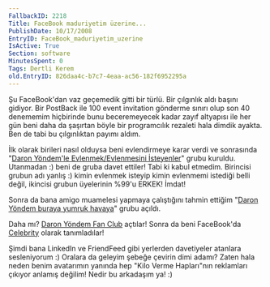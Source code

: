 ```yaml
---
FallbackID: 2218
Title: FaceBook maduriyetim üzerine...
PublishDate: 10/17/2008
EntryID: FaceBook_maduriyetim_uzerine
IsActive: True
Section: software
MinutesSpent: 0
Tags: Dertli Kerem
old.EntryID: 826daa4c-b7c7-4eaa-ac56-182f6952295a
---
```

Şu FaceBook'dan vaz geçemedik gitti bir türlü. Bir çılgınlık aldı başını
gidiyor. Bir PostBack ile 100 event invitation gönderme sınırı olup son
40 denememim hiçbirinde bunu beceremeyecek kadar zayıf altyapısı ile her
gün beni daha da şaşırtan böyle bir programcılık rezaleti hala dimdik
ayakta. Ben de tabi bu çılgınlıktan payımı aldım.

İlk olarak birileri nasıl olduysa beni evlendirmeye karar verdi ve
sonrasında "[Daron Yöndem'le Evlenmek/Evlenmesini
İsteyenler](http://www.facebook.com/group.php?gid=24898598643)" grubu
kuruldu. Utanmadan :) beni de gruba davet ettiler! Tabi ki kabul
etmedim. Birincisi grubun adı yanlış :) kimin evlenmek isteyip kimin
evlenmemi istediği belli değil, ikincisi grubun üyelerinin %99'u ERKEK!
İmdat!

Sonra da bana amigo muamelesi yapmaya çalıştığını tahmin ettiğim "[Daron
Yöndem buraya yumruk
havaya](http://www.facebook.com/group.php?gid=17880143458)" grubu
açıldı.

Daha mı? [Daron Yöndem Fan
Club](http://www.facebook.com/group.php?gid=26120704228) açtılar! Sonra
da beni FaceBook'da
[Celebrity](http://www.facebook.com/pages/Daron-Yondem/29190891593?ref=s)
olarak tanımladılar!

Şimdi bana LinkedIn ve FriendFeed gibi yerlerden davetiyeler atanlara
sesleniyorum :) Oralara da geleyim şebeğe çevirin dimi adamı? Zaten hala
neden benim avatarımın yanında hep "Kilo Verme Hapları"nın reklamları
çıkıyor anlamış değilim! Nedir bu arkadaşım ya! :)


